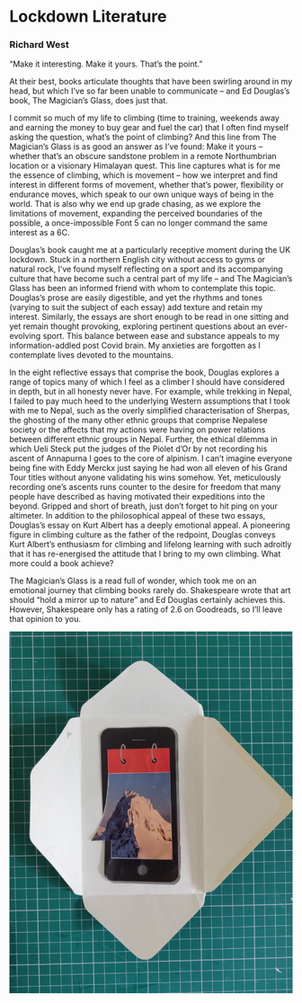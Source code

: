 # Lockdown Literature
### Richard West

“Make it interesting. Make it yours. That’s the point.”

At their best, books articulate thoughts that have been swirling around in my head, but which I’ve so far been unable to communicate – and Ed Douglas’s book, The Magician’s Glass, does just that.

I commit so much of my life to climbing (time to training, weekends away and earning the money to buy gear and fuel the car) that I often find myself asking the question, what’s the point of climbing? And this line from The Magician’s Glass is as good an answer as I’ve found: Make it yours – whether that’s an obscure sandstone problem in a remote Northumbrian location or a visionary Himalayan quest. This line captures what is for me the essence of climbing, which is movement – how we interpret and find interest in different forms of movement, whether that’s power, flexibility or endurance moves, which speak to our own unique ways of being in the world. That is also why we end up grade chasing, as we explore the limitations of movement, expanding the perceived boundaries of the possible, a once-impossible Font 5 can no longer command the same interest as a 6C.

Douglas’s book caught me at a particularly receptive  moment during the UK lockdown. Stuck in a northern English city without access to gyms or natural rock, I’ve found myself reflecting on a sport and its accompanying culture that have become such a central part of my life – and The Magician’s Glass has been an informed friend with whom to contemplate this topic. Douglas’s prose are easily digestible, and yet the rhythms and tones (varying to suit the subject of each essay) add texture and retain my interest. Similarly, the essays are short enough to be read in one sitting and yet remain thought provoking, exploring pertinent questions about an ever-evolving sport. This balance between ease and substance appeals to my information-addled post Covid brain. My anxieties are forgotten as I contemplate lives devoted to the mountains.

In the eight reflective essays that comprise the book, Douglas explores a range of topics many of which I feel as a climber I should have considered in depth, but in all honesty never have. For example, while trekking in Nepal, I failed to pay much heed to the underlying Western assumptions that I took with me to Nepal, such as the overly simplified characterisation of Sherpas, the ghosting of the many other ethnic groups that comprise Nepalese society or the affects that my actions were having on power relations between different ethnic groups in Nepal. Further, the ethical dilemma in which Ueli Steck put the judges of the Piolet d’Or by not recording his ascent of Annapurna I goes to the core of alpinism. I can’t imagine everyone being fine with Eddy Merckx just saying he had won all eleven of his Grand Tour titles without anyone validating his wins somehow. Yet, meticulously recording one’s ascents runs counter to the desire for freedom that many people have described as having motivated their expeditions into the beyond. Gripped and short of breath, just don’t forget to hit ping on your altimeter. In addition to the philosophical appeal of these two essays, Douglas’s essay on Kurt Albert has a deeply emotional appeal. A pioneering figure in climbing culture as the father of the redpoint, Douglas conveys Kurt Albert’s enthusiasm for climbing and lifelong learning with such adroitly that it has re-energised the attitude that I bring to my own climbing. What more could a book achieve?

The Magician’s Glass is a read full of wonder, which took me on an emotional journey that climbing books rarely do. Shakespeare wrote that art should “hold a mirror up to nature” and Ed Douglas certainly achieves this. However, Shakespeare only has a rating of 2.6 on Goodreads, so I’ll leave that opinion to you.


![](img/Untitled-Two.jpg)
